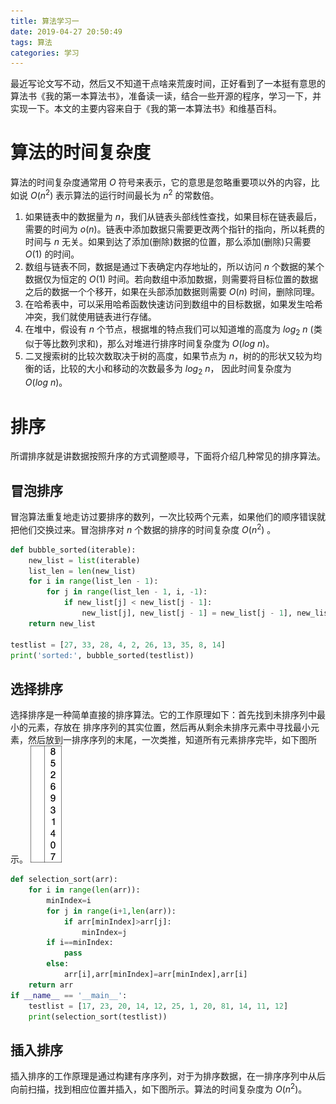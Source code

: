 ```yaml
---
title: 算法学习一
date: 2019-04-27 20:50:49
tags: 算法
categories: 学习
---
```

最近写论文写不动，然后又不知道干点啥来荒废时间，正好看到了一本挺有意思的算法书《我的第一本算法书》，准备读一读，结合一些开源的程序，学习一下，并实现一下。本文的主要内容来自于《我的第一本算法书》和维基百科。

# 算法的时间复杂度
算法的时间复杂度通常用 $O$ 符号来表示，它的意思是忽略重要项以外的内容，比如说 $O(n^2)$ 表示算法的运行时间最长为 $n^2$ 的常数倍。
1. 如果链表中的数据量为 $n$，我们从链表头部线性查找，如果目标在链表最后，需要的时间为 $o(n)$。链表中添加数据只需要更改两个指针的指向，所以耗费的时间与 $n$ 无关。如果到达了添加(删除)数据的位置，那么添加(删除)只需要 $O(1)$ 的时间。
2. 数组与链表不同，数据是通过下表确定内存地址的，所以访问 $n$ 个数据的某个数据仅为恒定的 $O(1)$ 时间。若向数组中添加数据，则需要将目标位置的数据之后的数据一个个移开，如果在头部添加数据则需要 $O(n)$ 时间，删除同理。
3. 在哈希表中，可以采用哈希函数快速访问到数组中的目标数据，如果发生哈希冲突，我们就使用链表进行存储。
4. 在堆中，假设有 $n$ 个节点，根据堆的特点我们可以知道堆的高度为 $log_2\ n$ (类似于等比数列求和)，那么对堆进行排序时间复杂度为 $O(log\ n)$。
5. 二叉搜索树的比较次数取决于树的高度，如果节点为 $n$，树的的形状又较为均衡的话，比较的大小和移动的次数最多为 $log_2\ n$， 因此时间复杂度为 $O(log\ n)$。

# 排序
所谓排序就是讲数据按照升序的方式调整顺寻，下面将介绍几种常见的排序算法。

## 冒泡排序
冒泡算法重复地走访过要排序的数列，一次比较两个元素，如果他们的顺序错误就把他们交换过来。冒泡排序对 $n$ 个数据的排序的时间复杂度 $O(n^2)$ 。
```python
def bubble_sorted(iterable):
    new_list = list(iterable)
    list_len = len(new_list)
    for i in range(list_len - 1):
        for j in range(list_len - 1, i, -1):
            if new_list[j] < new_list[j - 1]:
                new_list[j], new_list[j - 1] = new_list[j - 1], new_list[j]
    return new_list
    
testlist = [27, 33, 28, 4, 2, 26, 13, 35, 8, 14]
print('sorted:', bubble_sorted(testlist))
```

## 选择排序
选择排序是一种简单直接的排序算法。它的工作原理如下：首先找到未排序列中最小的元素，存放在
排序序列的其实位置，然后再从剩余未排序元素中寻找最小元素，然后放到一排序序列的末尾，一次类推，知道所有元素排序完毕，如下图所示。
<img src="https://raw.githubusercontent.com/hjyai94/Blog/master/source/uploads/Algorithms/Selection-Sort-Animation.gif" width="10%" height="10%">
```python
def selection_sort(arr):
    for i in range(len(arr)):
        minIndex=i
        for j in range(i+1,len(arr)):
            if arr[minIndex]>arr[j]:
                minIndex=j
        if i==minIndex:
            pass
        else:
            arr[i],arr[minIndex]=arr[minIndex],arr[i]
    return arr
if __name__ == '__main__':
    testlist = [17, 23, 20, 14, 12, 25, 1, 20, 81, 14, 11, 12]
    print(selection_sort(testlist))
```

## 插入排序
插入排序的工作原理是通过构建有序序列，对于为排序数据，在一排序序列中从后向前扫描，找到相应位置并插入，如下图所示。算法的时间复杂度为 $O(n^2)$。
